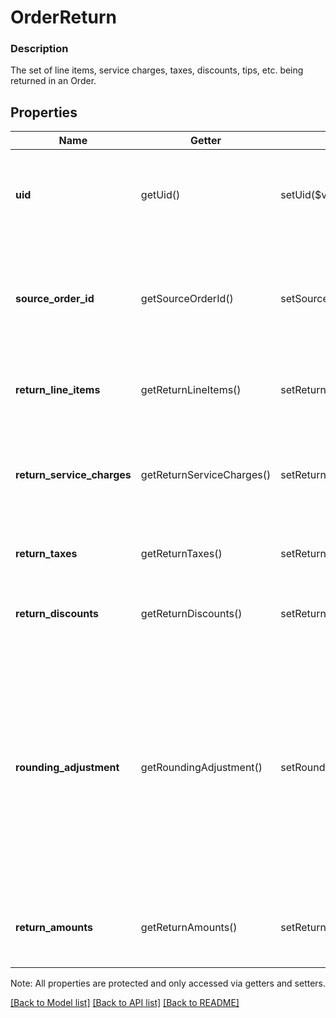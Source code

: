 # OrderReturn

### Description

The set of line items, service charges, taxes, discounts, tips, etc. being returned in an Order.

## Properties
Name | Getter | Setter | Type | Description | Notes
------------ | ------------- | ------------- | ------------- | ------------- | -------------
**uid** | getUid() | setUid($value) | **string** | Unique ID that identifies the return only within this order.  This field is read-only. | [optional] 
**source_order_id** | getSourceOrderId() | setSourceOrderId($value) | **string** | Order which contains the original sale of these returned line items. This will be unset for unlinked returns. | [optional] 
**return_line_items** | getReturnLineItems() | setReturnLineItems($value) | [**\SquareConnect\Model\OrderReturnLineItem[]**](OrderReturnLineItem.md) | Collection of line items which are being returned. | [optional] 
**return_service_charges** | getReturnServiceCharges() | setReturnServiceCharges($value) | [**\SquareConnect\Model\OrderReturnServiceCharge[]**](OrderReturnServiceCharge.md) | Collection of service charges which are being returned.  This field is read-only. | [optional] 
**return_taxes** | getReturnTaxes() | setReturnTaxes($value) | [**\SquareConnect\Model\OrderReturnTax[]**](OrderReturnTax.md) | Collection of taxes which are being returned. | [optional] 
**return_discounts** | getReturnDiscounts() | setReturnDiscounts($value) | [**\SquareConnect\Model\OrderReturnDiscount[]**](OrderReturnDiscount.md) | Collection of discounts which are being returned. | [optional] 
**rounding_adjustment** | getRoundingAdjustment() | setRoundingAdjustment($value) | [**\SquareConnect\Model\OrderRoundingAdjustment**](OrderRoundingAdjustment.md) | A positive or negative rounding adjustment to the total value being returned. Commonly used to apply Cash Rounding when the minimum unit of account is smaller than the lowest physical denomination of currency. | [optional] 
**return_amounts** | getReturnAmounts() | setReturnAmounts($value) | [**\SquareConnect\Model\OrderMoneyAmounts**](OrderMoneyAmounts.md) | Aggregate monetary value being returned by this Return entry. | [optional] 

Note: All properties are protected and only accessed via getters and setters.

[[Back to Model list]](../../README.md#documentation-for-models) [[Back to API list]](../../README.md#documentation-for-api-endpoints) [[Back to README]](../../README.md)


